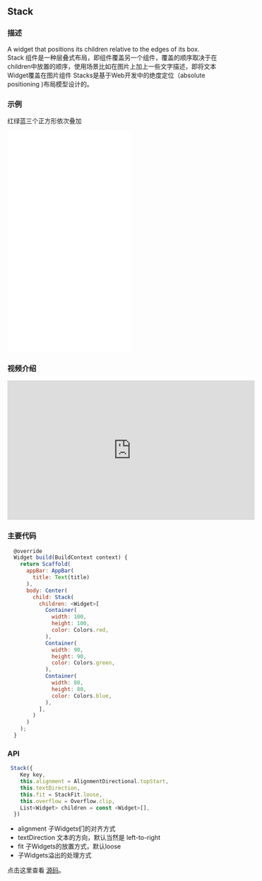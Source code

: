 ## Stack

### 描述
A widget that positions its children relative to the edges of its box.  
Stack 组件是一种层叠式布局，即组件覆盖另一个组件，覆盖的顺序取决于在children中放置的顺序，使用场景比如在图片上加上一些文字描述，即将文本Widget覆盖在图片组件
Stacks是基于Web开发中的绝度定位（absolute positioning )布局模型设计的。


### 示例  
红绿蓝三个正方形依次叠加
<iframe src="./web/index.html" width="280px" height="500px" frameborder="0" scrolling="no"></iframe>

### 视频介绍
<iframe width="560" height="315" src="https://www.youtube.com/embed/liEGSeD3Zt8" frameborder="0" allow="accelerometer; autoplay; encrypted-media; gyroscope; picture-in-picture" allowfullscreen></iframe>

### 主要代码
```javascript
  @override
  Widget build(BuildContext context) {
    return Scaffold(
      appBar: AppBar(
        title: Text(title)
      ),
      body: Center(
        child: Stack(
          children: <Widget>[
            Container(
              width: 100,
              height: 100,
              color: Colors.red,
            ),
            Container(
              width: 90,
              height: 90,
              color: Colors.green,
            ),
            Container(
              width: 80,
              height: 80,
              color: Colors.blue,
            ),
          ],
        )
      )
    );
  }
```

### API
```javascript
 Stack({
    Key key,
    this.alignment = AlignmentDirectional.topStart,
    this.textDirection,
    this.fit = StackFit.loose,
    this.overflow = Overflow.clip,
    List<Widget> children = const <Widget>[],
  })

```
* alignment 子Widgets们的对齐方式
* textDirection 文本的方向，默认当然是 left-to-right
* fit 子Widgets的放置方式，默认loose
* 子Widgets溢出的处理方式


点击这里查看 [源码](./web/main.dart)。

